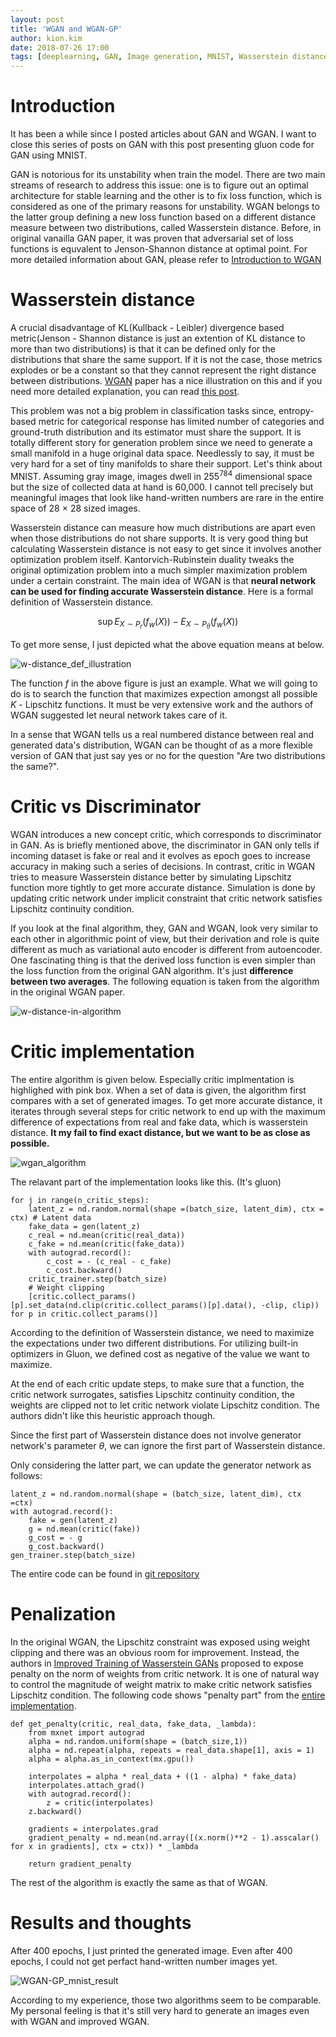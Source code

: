 ```yaml
---
layout: post
title: 'WGAN and WGAN-GP'
author: kion.kim
date: 2018-07-26 17:00
tags: [deeplearning, GAN, Image generation, MNIST, Wasserstein distance]
---
```


# Introduction

It has been a while since I posted articles about GAN and WGAN. I want to close this series of posts on GAN with this post presenting gluon code for GAN using MNIST. 

GAN is notorious for its unstability when train the model. There are two main streams of research to address this issue: one is to figure out an optimal architecture for stable learning and the other is to fix loss function, which is considered as one of the primary reasons for unstability. WGAN belongs to the latter group defining a new loss function based on a different distance measure between two distributions, called Wasserstein distance. Before, in original vanailla GAN paper, it was proven that adversarial set of loss functions is equvalent to Jenson-Shannon distance at optimal point. For more detailed information about GAN, please refer to [Introduction to WGAN](2018-06-01-WGAN_1.md)

# Wasserstein distance

A crucial disadvantage of KL(Kullback - Leibler) divergence based metric(Jenson - Shannon distance is just an extention of KL distance to more than two distributions) is that it can be defined only for the distributions that share the same support. If it is not the case, those metrics explodes or be a constant so that they cannot represent the right distance between distributions. [WGAN](https://arxiv.org/abs/1701.07875) paper has a nice illustration on this and if you need more detailed explanation, you can read [this post](2018-06-01-WGAN_1.md).

This problem was not a big problem in classification tasks since, entropy-based metric for categorical response has limited number of categories and ground-truth distribution and its estimator must share the support. It is totally different story for generation problem since we need to generate a small manifold in a huge original data space. Needlessly to say, it must be very hard for a set of tiny manifolds to share their support. Let's think about MNIST. Assuming gray image, images dwell in $255^{784}$ dimensional space but the size of collected data at hand is 60,000. I cannot tell precisely but meaningful images that look like hand-written numbers are rare in the entire space of 28 $\times$ 28 sized images.

Wasserstein distance can measure how much distributions are apart even when those distributions do not share supports. It is very good thing but calculating Wasserstein distance is not easy to get since it involves another optimization problem itself. Kantorvich-Rubinstein duality tweaks the original optimization problem into a much simpler maximization problem under a certain constraint. The main idea of WGAN is that **neural network can be used for finding accurate Wasserstein distance**. Here is a formal definition of Wasserstein distance.


$$\sup E_{X\sim P_r}(f_w(X)) - E_{X \sim P_\theta}(f_w(X))$$

To get more sense, I just depicted what the above equation means at below.

![w-distance_def_illustration](/assets/w-distance_def_illustration.png)

The function $f$ in the above figure is just an example. What we will going to do is to search the function that maximizes expection amongst all possible $K$ - Lipschitz functions. It must be very extensive work and the authors of WGAN suggested let neural network takes care of it.

In a sense that WGAN tells us a real numbered distance between real and generated data's distribution, WGAN can be thought of as a more flexible version of GAN that just say yes or no for the question "Are two distributions the same?".


# Critic vs Discriminator

WGAN introduces a new concept critic, which corresponds to discriminator in GAN. As is briefly mentioned above, the discriminator in GAN only tells if incoming dataset is fake or real and it evolves as epoch goes to increase accuracy in making such a series of decisions. In contrast, critic in WGAN tries to measure Wasserstein distance better by simulating Lipschitz function more tightly to get more accurate distance. Simulation is done by updating critic network under implicit constraint that critic network satisfies Lipschitz continuity condition.


If you look at the final algorithm, they, GAN and WGAN, look very similar to each other in algorithmic point of view, but their derivation and role is quite different as much as variational auto encoder is different from autoencoder. One fascinating thing is that the derived loss function is even simpler than the loss function from the original GAN algorithm. It's just **difference between two averages**. The following equation is taken from the algorithm in the original WGAN paper.

![w-distance-in-algorithm](/assets/w-distance-in-algorithm_nwfiiucob.png)


# Critic implementation

The entire algorithm is given below. Especially critic implmentation is highlighed with pink box. When a set of data is given, the algorithm first compares with a set of generated images.  To get more accurate distance, it iterates through several steps for critic network to end up with the maximum difference of expectations from real and fake data, which is wasserstein distance. **It my fail to find exact distance, but we want to be as close as possible.**

![wgan_algorithm](/assets/wgan_algorithm_x5jnq89sh.png)

The relavant part of the implementation looks like this. (It's gluon) 

~~~
for j in range(n_critic_steps):
    latent_z = nd.random.normal(shape =(batch_size, latent_dim), ctx = ctx) # Latent data
    fake_data = gen(latent_z)
    c_real = nd.mean(critic(real_data))
    c_fake = nd.mean(critic(fake_data))
    with autograd.record():
        c_cost = - (c_real - c_fake)
        c_cost.backward()
    critic_trainer.step(batch_size)
    # Weight clipping
    [critic.collect_params()[p].set_data(nd.clip(critic.collect_params()[p].data(), -clip, clip)) for p in critic.collect_params()]              
~~~

According to the definition of Wasserstein distance, we need to maximize the expectations under two different distributions. For utilizing built-in optimizers in Gluon, we defined cost as negative of the value we want to maximize.

At the end of each critic update steps, to make sure that a function, the critic network surrogates, satisfies Lipschitz continuity condition, the weights are clipped not to let critic network violate Lipschitz condition. The authors didn't like this heuristic approach though.

Since the first part of Wasserstein distance does not involve generator network's parameter $\theta$, we can ignore the first part of Wasserstein distance.

Only considering the latter part, we can update the generator network as follows:

~~~
latent_z = nd.random.normal(shape = (batch_size, latent_dim), ctx =ctx)
with autograd.record():
    fake = gen(latent_z)
    g = nd.mean(critic(fake))
    g_cost = - g
    g_cost.backward()
gen_trainer.step(batch_size) 
~~~

The entire code can be found in [git repository](http://210.121.159.217:9090/kionkim/stat-analysis/blob/master/GAN/notebooks/WGAN_mnist.ipynb)

# Penalization

In the original WGAN, the Lipschitz constraint was exposed using weight clipping and there was an obvious room for improvement. Instead, the authors in [Improved Training of Wasserstein GANs](https://arxiv.org/pdf/1704.00028.pdf) proposed to expose penalty on the norm of weights from critic network. It is one of natural way to control the magnitude of weight matrix to make critic network satisfies Lipschitz condition. The following code shows "penalty part" from the [entire implementation](http://210.121.159.217:9090/kionkim/stat-analysis/blob/master/GAN/notebooks/WGAN_GP_mnist.ipynb).

~~~
def get_penalty(critic, real_data, fake_data, _lambda):
    from mxnet import autograd
    alpha = nd.random.uniform(shape = (batch_size,1))
    alpha = nd.repeat(alpha, repeats = real_data.shape[1], axis = 1)
    alpha = alpha.as_in_context(mx.gpu())

    interpolates = alpha * real_data + ((1 - alpha) * fake_data)
    interpolates.attach_grad()
    with autograd.record():
        z = critic(interpolates)
    z.backward()

    gradients = interpolates.grad
    gradient_penalty = nd.mean(nd.array([(x.norm()**2 - 1).asscalar() for x in gradients], ctx = ctx)) * _lambda
    
    return gradient_penalty

~~~

The rest of the algorithm is exactly the same as that of WGAN.

# Results and thoughts

After 400 epochs, I just printed the generated image. Even after 400 epochs, I could not get perfact hand-written number images yet. 

![WGAN-GP_mnist_result](/assets/WGAN-GP_mnist_result.png)

According to my experience, those two algorithms seem to be comparable. My personal feeling is that it's still very hard to generate an images even with WGAN and improved WGAN.